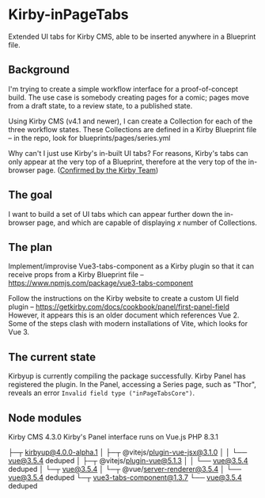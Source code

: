 # Kirby-inPageTabs
Extended UI tabs for Kirby CMS, able to be inserted anywhere in a Blueprint file.

## Background
I'm trying to create a simple workflow interface for a proof-of-concept build. 
The use case is somebody creating pages for a comic; pages move from a draft state, to a review state, to a published state. 

Using Kirby CMS (v4.1 and newer), I can create a Collection for each of the three workflow states. These Collections are defined in a Kirby Blueprint file – in the repo, look for blueprints/pages/series.yml

Why can't I just use Kirby's in-built UI tabs? For reasons, Kirby's tabs can only appear at the very top of a Blueprint, therefore at the very top of the in-browser page. ([Confirmed by the Kirby Team]([url](https://forum.getkirby.com/t/tabbed-content-in-the-middle-of-a-layout/32279)))

## The goal
I want to build a set of UI tabs which can appear further down the in-browser page, and which are capable of displaying _x_ number of Collections. 

## The plan
Implement/improvise Vue3-tabs-component as a Kirby plugin so that it can receive props from a Kirby Blueprint file –
https://www.npmjs.com/package/vue3-tabs-component

Follow the instructions on the Kirby website to create a custom UI field plugin – 
https://getkirby.com/docs/cookbook/panel/first-panel-field
However, it appears this is an older document which references Vue 2. Some of the steps clash with modern installations of Vite, which looks for Vue 3.

## The current state
Kirbyup is currently compiling the package successfully.
Kirby Panel has registered the plugin.
In the Panel, accessing a Series page, such as "Thor", reveals an error `Invalid field type ("inPageTabsCore")`.

## Node modules
Kirby CMS 4.3.0
Kirby's Panel interface runs on Vue.js
PHP 8.3.1

├─┬ kirbyup@4.0.0-alpha.1
│ ├─┬ @vitejs/plugin-vue-jsx@3.1.0
│ │ └── vue@3.5.4 deduped
│ ├─┬ @vitejs/plugin-vue@5.1.3
│ │ └── vue@3.5.4 deduped
│ └─┬ vue@3.5.4
│   └─┬ @vue/server-renderer@3.5.4
│     └── vue@3.5.4 deduped
└─┬ vue3-tabs-component@1.3.7
  └── vue@3.5.4 deduped
